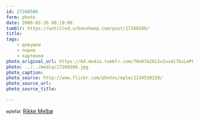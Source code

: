 ```yaml
---
id: 27266586
form: photo
date: 2008-02-26 00:19:00
tumblr: https://untitled.urbansheep.com/post/27266586/
title:
tags:
    - девушки
    - порно
    - картинки
photo_original_url: https://64.media.tumblr.com/78n67m26L5v2uv4i7bxLmPFk_500.jpg
photo: ../../media/27266586.jpg
photo_caption:
photo_source: http://www.flickr.com/photos/eple/2134530228/
photo_source_url:
photo_source_title:

---
```


<p><small>eplefat:</small> <a href="http://www.flickr.com/photos/eple/2134530228/">Rikke Melbø</a></p>
